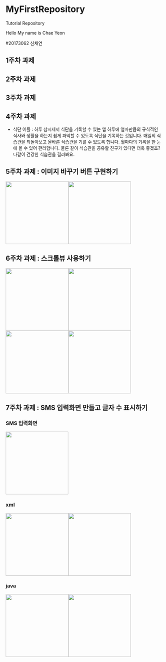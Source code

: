 # MyFirstRepository
Tutorial Repository

Hello My name is Chae Yeon

#20173062 신채연

## 1주차 과제

## 2주차 과제

## 3주차 과제

## 4주차 과제

- 식단 어플
 : 하루 삼시세끼 식단을 기록할 수 있는 앱
 하루에 얼마만큼의 규칙적인 식사와 생활을 하는지 쉽게 파악할 수 있도록 식단을 기록하는 것입니다.
 매일의 식습관을 되돌아보고 올바른 식습관을 기를 수 있도록 합니다.
 월마다의 기록을 한 눈에 볼 수 있어 편리합니다. 물론 같이 식습관을 공유할 친구가 있다면 더욱 좋겠죠?
 다같이 건강한 식습관을 길러봐요.

## 5주차 과제 : 이미지 바꾸기 버튼 구현하기
<img src ="https://user-images.githubusercontent.com/90373243/136207264-964d5cdf-08b7-490b-9918-e922dab2210c.png" width ="200" /><img src = "https://user-images.githubusercontent.com/90373243/136207274-1f856e7e-9bff-4390-a17a-333459ebc1b7.png" width ="200" />


## 6주차 과제 : 스크롤뷰 사용하기
<img src ="https://user-images.githubusercontent.com/90373243/137474291-11ea2a4c-00a3-4db6-ac0b-f1c6682ce538.png" width ="200" /><img src = "https://user-images.githubusercontent.com/90373243/137474307-864c79ca-675b-4bbc-a4d0-741778270b08.png" width ="200" />
<img src ="https://user-images.githubusercontent.com/90373243/137474313-01bef9d8-68bf-49ce-be11-d7f4cb6536e0.png" width ="200" /><img src = "https://user-images.githubusercontent.com/90373243/137474316-8eb37515-23cf-48d6-bba6-a7a9957f1878.png" width ="200" />

## 7주차 과제 : SMS 입력화면 만들고 글자 수 표시하기
### SMS 입력화면
<img src ="https://user-images.githubusercontent.com/90373243/137630673-9cb89df4-ef55-4bf8-a6e2-e8e153de3be1.png" width ="200" />

### xml
<img src ="https://user-images.githubusercontent.com/90373243/137630675-b9104d3e-3353-482e-9aeb-937648852fff.png" width ="200" /><img src = "https://user-images.githubusercontent.com/90373243/137630681-9ea947ca-0aef-4bfc-b73e-e148b6f7beba.png" width ="200" />

### java
<img src ="https://user-images.githubusercontent.com/90373243/137630685-6d5260b7-7d20-4389-86e2-c59d9491331e.png" width ="200" /><img src = "https://user-images.githubusercontent.com/90373243/137630688-1dd0dce6-70b2-4da9-a776-2ed0394c2794.png" width ="200" />

